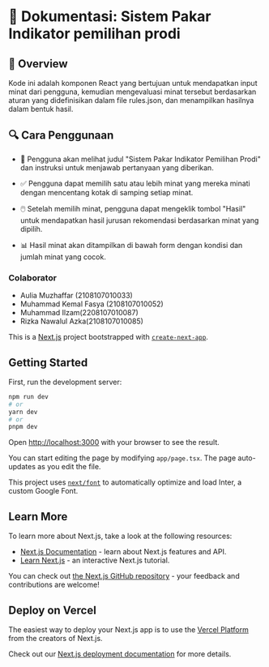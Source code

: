 # 📖 Dokumentasi: Sistem Pakar Indikator pemilihan prodi
## 🌟 Overview
Kode ini adalah komponen React yang bertujuan untuk mendapatkan input minat dari pengguna, kemudian mengevaluasi minat tersebut berdasarkan aturan yang didefinisikan dalam file rules.json, dan menampilkan hasilnya dalam bentuk hasil.


## 🔍 Cara Penggunaan
- 🚀 Pengguna akan melihat judul "Sistem Pakar Indikator Pemilihan Prodi" dan instruksi untuk menjawab pertanyaan yang diberikan.

- ✅ Pengguna dapat memilih satu atau lebih minat yang mereka minati dengan mencentang kotak di samping setiap minat.

- 🖱️ Setelah memilih minat, pengguna dapat mengeklik tombol "Hasil" untuk mendapatkan hasil jurusan rekomendasi berdasarkan minat yang dipilih.

- 📊 Hasil minat akan ditampilkan di bawah form dengan kondisi dan jumlah minat yang cocok.

### Colaborator
- Aulia Muzhaffar (2108107010033)
- Muhammad Kemal Fasya (2108107010052)
- Muhammad Ilzam(2208107010087)
- Rizka Nawalul Azka(2108107010085)





This is a [Next.js](https://nextjs.org/) project bootstrapped with [`create-next-app`](https://github.com/vercel/next.js/tree/canary/packages/create-next-app).

## Getting Started

First, run the development server:

```bash
npm run dev
# or
yarn dev
# or
pnpm dev
```

Open [http://localhost:3000](http://localhost:3000) with your browser to see the result.

You can start editing the page by modifying `app/page.tsx`. The page auto-updates as you edit the file.

This project uses [`next/font`](https://nextjs.org/docs/basic-features/font-optimization) to automatically optimize and load Inter, a custom Google Font.

## Learn More

To learn more about Next.js, take a look at the following resources:

- [Next.js Documentation](https://nextjs.org/docs) - learn about Next.js features and API.
- [Learn Next.js](https://nextjs.org/learn) - an interactive Next.js tutorial.

You can check out [the Next.js GitHub repository](https://github.com/vercel/next.js/) - your feedback and contributions are welcome!

## Deploy on Vercel

The easiest way to deploy your Next.js app is to use the [Vercel Platform](https://vercel.com/new?utm_medium=default-template&filter=next.js&utm_source=create-next-app&utm_campaign=create-next-app-readme) from the creators of Next.js.

Check out our [Next.js deployment documentation](https://nextjs.org/docs/deployment) for more details.





